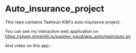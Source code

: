 # Auto_insurance_project
This repo contains Taeheun KIM's auto insurance project.

You can see my interactive web application on https://share.streamlit.io/supelec-psud/app_auto/main/auto.py

And video on this app :
